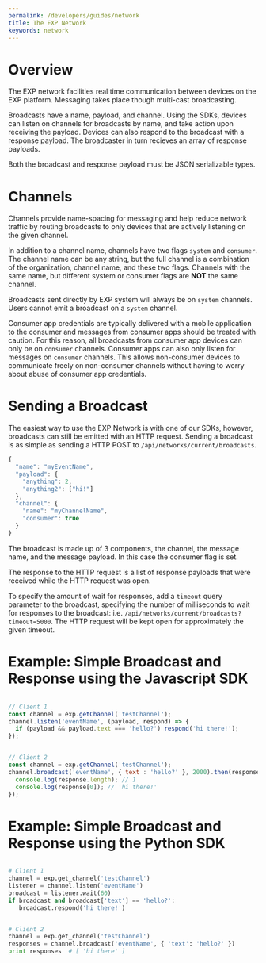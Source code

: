 ```yaml
---
permalink: /developers/guides/network
title: The EXP Network
keywords: network
---
```


# Overview

The EXP network facilities real time communication between devices on the EXP platform. Messaging takes place though multi-cast broadcasting.

Broadcasts have a name, payload, and channel. Using the SDKs, devices can listen on channels for broadcasts by name, and take action upon receiving the payload. Devices can also respond to the broadcast with a response payload. The broadcaster in turn recieves an array of response payloads.

Both the broadcast and response payload must be JSON serializable types.


# Channels

Channels provide name-spacing for messaging and help reduce network traffic by routing broadcasts to only devices that are actively listening on the given channel.

In addition to a channel name, channels have two flags `system` and `consumer`. The channel name can be any string, but the full channel is a combination of the organization, channel name, and these two flags. Channels with the same name, but different system or consumer flags are **NOT** the same channel.

Broadcasts sent directly by EXP system will always be on `system` channels. Users cannot emit a broadcast on a `system` channel.

Consumer app credentials are typically delivered with a mobile application to the consumer and messages from consumer apps should be treated with caution. For this reason, all broadcasts from consumer app devices can only be on `consumer` channels. Consumer apps can also only listen for messages on `consumer` channels. This allows non-consumer devices to communicate freely on non-consumer channels without having to worry about abuse of consumer app credentials.


# Sending a Broadcast

The easiest way to use the EXP Network is with one of our SDKs, however, broadcasts can still be emitted with an HTTP request. Sending a broadcast is as simple as sending a HTTP POST to `/api/networks/current/broadcasts`.

```javascript
{
  "name": "myEventName",
  "payload": {
    "anything": 2,
    "anything2": ["hi!"]
  },
  "channel": {
    "name": "myChannelName",
    "consumer": true
  }
}
```

The broadcast is made up of 3 components, the channel, the message name, and the message payload. In this case the consumer flag is set.

The response to the HTTP request is a list of response payloads that were received while the HTTP request was open.

To specify the amount of wait for responses, add a `timeout` query parameter to the broadcast, specifying the number of milliseconds to wait for responses to the broadcast: i.e. `/api/networks/current/broadcasts?timeout=5000`. The HTTP request will be kept open for approximately the given timeout.


# Example: Simple Broadcast and Response using the Javascript SDK

```javascript

// Client 1
const channel = exp.getChannel('testChannel');
channel.listen('eventName', (payload, respond) => {
  if (payload && payload.text === 'hello?') respond('hi there!');
});


// Client 2
const channel = exp.getChannel('testChannel');
channel.broadcast('eventName', { text : 'hello?' }, 2000).then(response => {
  console.log(response.length); // 1
  console.log(response[0]); // 'hi there!'
});


```


# Example: Simple Broadcast and Response using the Python SDK

```python

# Client 1
channel = exp.get_channel('testChannel')
listener = channel.listen('eventName')
broadcast = listener.wait(60)
if broadcast and broadcast['text'] == 'hello?':
   broadcast.respond('hi there!')


# Client 2
channel = exp.get_channel('testChannel')
responses = channel.broadcast('eventName', { 'text': 'hello?' })
print responses  # [ 'hi there' ]


```